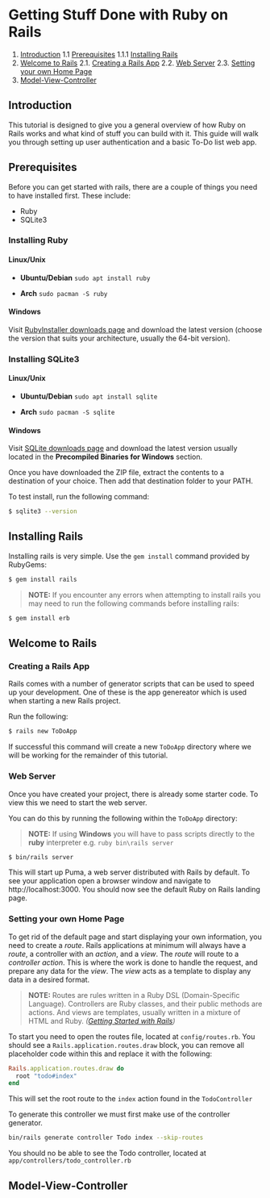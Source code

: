 # Getting Stuff Done with Ruby on Rails

1. [Introduction](#introduction)
   1.1 [Prerequisites](#prerequisites)
      1.1.1 [Installing Rails](#installingrails)
2. [Welcome to Rails](#hellorails)
   2.1. [Creating a Rails App](#createapp)
   2.2. [Web Server](#webserver)
   2.3. [Setting your own Home Page](#settingindex)
3. [Model-View-Controller](#mvc)

## Introduction <a name="introduction"></a>

This tutorial is designed to give you a general overview of how Ruby on Rails works and what kind of stuff you can build with it. This guide will walk you through setting up user authentication and a basic To-Do list web app.

## Prerequisites <a name="prerequisites"></a>

Before you can get started with rails, there are a couple of things you need to have installed first. These include:
- Ruby
- SQLite3

### Installing Ruby
#### Linux/Unix
- **Ubuntu/Debian**
`sudo apt install ruby`

- **Arch**
`sudo pacman -S ruby`

#### Windows
Visit [RubyInstaller downloads page](https://rubyinstaller.org/) and download the latest version (choose the version that suits your architecture, usually the 64-bit version).

### Installing SQLite3
#### Linux/Unix
- **Ubuntu/Debian**
`sudo apt install sqlite`

- **Arch**
`sudo pacman -S sqlite`

#### Windows
Visit [SQLite downloads page](https://www.sqlite.org/download.html) and download the latest version usually located in the **Precompiled Binaries for Windows** section.

Once you have downloaded the ZIP file, extract the contents to a destination of your choice. Then add that destination folder to your PATH.

To test install, run the following command:
```bash
$ sqlite3 --version
```

## Installing Rails <a name="installingrails"></a>
Installing rails is very simple. Use the `gem install` command provided by RubyGems:
```bash
$ gem install rails
```

> **NOTE:** If you encounter any errors when attempting to install rails you may need to run the following commands before installing rails:
```bash
$ gem install erb
```

## Welcome to Rails <a name="hellorails"></a>
### Creating a Rails App <a name="createapp"></a>
Rails comes with a number of generator scripts that can be used to speed up your development. One of these is the app genereator which is used when starting a new Rails project.

Run the following:
```bash
$ rails new ToDoApp
```
If successful this command will create a new `ToDoApp` directory where we will be working for the remainder of this tutorial.

### Web Server <a name="webserver"></a>
Once you have created your project, there is already some starter code. To view this we need to start the web server.

You can do this by running the following within the `ToDoApp` directory:<br>
> **NOTE:** If using **Windows** you will have to pass scripts directly to the **ruby** interpreter e.g. `ruby bin\rails server`

```bash
$ bin/rails server
```

This will start up Puma, a web server distributed with Rails by default. To see your application open a browser window and navigate to http://localhost:3000. You should now see the default Ruby on Rails landing page.

### Setting your own Home Page <a name="settingindex"></a>
To get rid of the default page and start displaying your own information, you need to create a *route*. Rails applications at minimum will always have a *route*, a controller with an *action*, and a *view*. The *route* will route to a *controller action*. This is where the work is done to handle the request, and prepare any data for the *view*. The *view* acts as a template to display any data in a desired format.

> **NOTE:** Routes are rules written in a Ruby DSL (Domain-Specific Language). Controllers are Ruby classes, and their public methods are actions. And views are templates, usually written in a mixture of HTML and Ruby. *([*Getting Started with Rails*](https://guides.rubyonrails.org/getting_started.html#creating-a-new-rails-project-installing-rails))*

To start you need to open the routes file, located at `config/routes.rb`. You should see a `Rails.application.routes.draw` block, you can remove all placeholder code within this and replace it with the following:

```ruby
Rails.application.routes.draw do
  root "todo#index"
end
```
This will set the root route to the `index` action found in the `TodoController`

To generate this controller we must first make use of the controller generator.

```bash
bin/rails generate controller Todo index --skip-routes
```

You should no be able to see the Todo controller, located at `app/controllers/todo_controller.rb`

## Model-View-Controller <a name="#mvc"></a>
